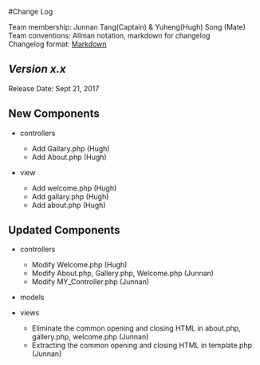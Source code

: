 #Change Log

Team membership:  Junnan Tang(Captain) & Yuheng(Hugh) Song (Mate)  
Team conventions: Allman notation, markdown for changelog  
Changelog format: [Markdown](https://github.com/adam-p/markdown-here/wiki/Markdown-Cheatsheet) 

## *Version x.x*

Release Date: Sept 21, 2017

## New Components

-   controllers

    -   Add Gallary.php   (Hugh)
    -   Add About.php      (Hugh)

-   view
    -   Add welcome.php (Hugh)
    -   Add gallary.php (Hugh)
    -   Add about.php   (Hugh)

## Updated Components

-   controllers

    -   Modify Welcome.php  (Hugh)
    -   Modify About.php, Gallery.php, Welcome.php  (Junnan)
    -   Modify MY_Controller.php (Junnan)

-   models


-   views
    -   Eliminate the common opening and closing HTML in about.php, 
        gallery.php, welcome.php    (Junnan)
    -   Extracting the common opening and closing HTML in template.php  (Junnan)



